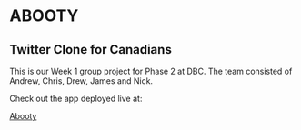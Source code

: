 # ABOOTY

## Twitter Clone for Canadians

This is our Week 1 group project for Phase 2 at DBC. The team consisted of Andrew, Chris, Drew, James and Nick.

Check out the app deployed live at:

[Abooty](abooty.herukoapp.com)